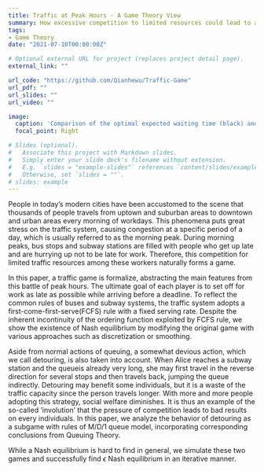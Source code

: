 ```yaml
---
title: Traffic at Peak Hours - A Game Theory View
summary: How excessive competition to limited resources could lead to a dramatic decrease of social welfare.
tags:
- Game Theory
date: "2021-07-10T00:00:00Z"

# Optional external URL for project (replaces project detail page).
external_link: ""

url_code: "https://github.com/Qianhewu/Traffic-Game"
url_pdf: ""
url_slides: ""
url_video: ""

image:
  caption: 'Comparison of the optimal expected waiting time (black) and the average waiting time of the found equilibrium (blue).'
  focal_point: Right

# Slides (optional).
#   Associate this project with Markdown slides.
#   Simply enter your slide deck's filename without extension.
#   E.g. `slides = "example-slides"` references `content/slides/example-slides.md`.
#   Otherwise, set `slides = ""`.
# slides: example
---
```


People in today’s modern cities have been accustomed to the scene that thousands of people travels from uptown and suburban areas to downtown and urban areas every morning of workdays. This phenomena puts great stress on the traffic system, causing congestion at a specific period of a day, which is usually referred to as the morning peak. During morning peaks, bus stops and subway stations are filled with people who get up late and are hurrying up not to be late for work. Therefore, this competition for limited traffic resources among these workers naturally forms a game.

In this paper, a traffic game is formalize, abstracting the main features from this battle of peak hours. The ultimate goal of each player is to set off for work as late as possible while arriving before a deadline. To reflect the common rules of buses and subway systems, the traffic system adopts a first-come-first-serve(FCFS) rule with a fixed serving rate. Despite the inherent incontinuity of the ordering function exploited by FCFS rule, we show the existence of Nash equilibrium by modifying the original game with various approaches such as discretization or smoothing.

Aside from normal actions of queuing, a somewhat devious action, which we call detouring, is also taken into account. When Alice reaches a subway station and the queueis already very long, she may first travel in the reverse direction for several stops and then travels back, jumping the queue indirectly. Detouring may benefit some individuals, but it is a waste of the traffic capacity since the person travels longer. With more and more people adopting this strategy, social welfare diminishes. It is thus an example of the so-called ’involution’ that the pressure of competition leads to bad results on every individuals. In this paper, we analyze the behavior of detouring as a subgame with rules of M/D/1 queue model, incorporating corresponding conclusions from Queuing Theory.

While a Nash equilibrium is hard to find in general, we simulate these two games and successfully find $\epsilon$ Nash equilibrium in an iterative manner.
